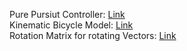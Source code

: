 Pure Pursiut Controller: [Link](https://www.youtube.com/watch?v=qYR7mmcwT2w)  
Kinematic Bicycle Model: [Link](https://www.youtube.com/watch?v=HqNdBiej23I)  
Rotation Matrix for rotating Vectors: [Link](https://www.youtube.com/watch?v=-HcDl_gyeMs)